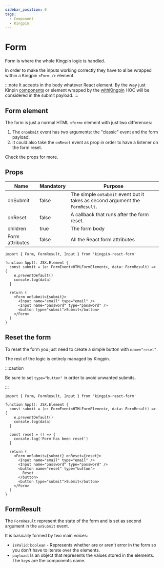 ```yaml
---
sidebar_position: 0
tags:
  - Component
  - Kingpin
---
```


# Form

Form is where the whole Kingpin logic is handled.

In order to make the inputs working correctly they have to al
be wrapped within a Kingpin `<Form />` element.

:::note
It accepts in the body whatever React element. By the way just Kinpin [components](../components/_category_.json)
or element wrapped by the [withKingpin](../withKingpin.mdx) HOC will be
considered in the submit payload.
:::

## Form element

The form is just a normal HTML `<form>` element with just two differences:

1. The `onSubmit` event has two arguments: the "classic" event and the form payload.
2. It could also take the `onReset` event as prop in order to have a listener on the form
   reset.

Check the props for more.

## Props

| Name            | Mandatory | Purpose                                                                       |
| --------------- | --------- | ----------------------------------------------------------------------------- |
| onSubmit        | false     | The simple `onSubmit` event but it takes as second argument the `FormResult`. |
| onReset         | false     | A callback that runs after the form reset.                                    |
| children        | true      | The form body                                                                 |
| Form attributes | false     | All the React form attributes                                                 |

```tsx
import { Form, FormResult, Input } from 'kingpin-react-form'

function App(): JSX.Element {
  const submit = (e: FormEvent<HTMLFormElement>, data: FormResult) => {
    e.preventDefault()
    console.log(data)
  }

  return (
    <Form onSubmit={submit}>
      <Input name="email" type="email" />
      <Input name="password" type="password" />
      <button type="submit">Submit</button>
    </Form>
  )
}
```

## Reset the form

To reset the form you just need to create a simple button with `name="reset"`.

The rest of the logic is entirely managed by Kingpin.

:::caution

Be sure to set `type="button"` in order to avoid unwanted submits.

:::

```tsx
import { Form, FormResult, Input } from 'kingpin-react-form'

function App(): JSX.Element {
  const submit = (e: FormEvent<HTMLFormElement>, data: FormResult) => {
    e.preventDefault()
    console.log(data)
  }

  const reset = () => {
    console.log('Form has been reset')
  }

  return (
    <Form onSubmit={submit} onReset={reset}>
      <Input name="email" type="email" />
      <Input name="password" type="password" />
      <button name="reset" type="button">
        Reset
      </button>
      <button type="submit">Submit</button>
    </Form>
  )
}
```

## FormResult

The `FormResult` represent the state of the form and is set as second argument in the `onSubmit` event.

It is basically formed by two main voices:

- `isValid`: `boolean` - Represents whether are or aren't error in the form so you don't have to iterate over the elements.
- `payload`: Is an object that represents the values stored in the elements. The `key`s are the components name.

